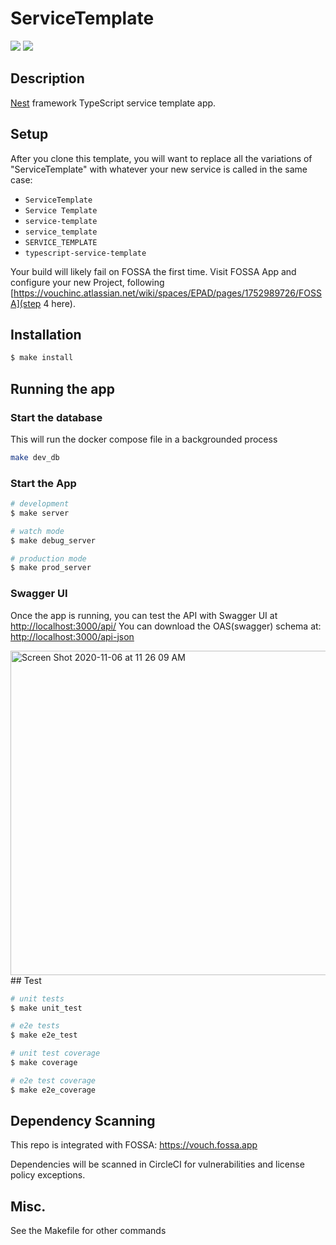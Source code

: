 # ServiceTemplate
<a href="https://codeclimate.com/repos/5fa587adbb48fb3c68005285/maintainability"><img src="https://api.codeclimate.com/v1/badges/9fa1a1b132d225bbea0c/maintainability" /></a>
<a href="https://codeclimate.com/repos/5fa587adbb48fb3c68005285/test_coverage"><img src="https://api.codeclimate.com/v1/badges/9fa1a1b132d225bbea0c/test_coverage" /></a>
## Description

[Nest](https://github.com/nestjs/nest) framework TypeScript service template app.

## Setup
After you clone this template, you will want to replace all the variations of "ServiceTemplate" with whatever your new service is called in the same case:
 - `ServiceTemplate`
 - `Service Template`
 - `service-template`
 - `service_template`
 - `SERVICE_TEMPLATE`
 - `typescript-service-template`

Your build will likely fail on FOSSA the first time. Visit FOSSA App and configure your new Project, following [https://vouchinc.atlassian.net/wiki/spaces/EPAD/pages/1752989726/FOSSA](step 4 here).

## Installation

```bash
$ make install
```

## Running the app
### Start the database
This will run the docker compose file in a backgrounded process

```bash
make dev_db
```

### Start the App
```bash
# development
$ make server

# watch mode
$ make debug_server

# production mode
$ make prod_server
```

### Swagger UI
Once the app is running, you can test the API with Swagger UI at [http://localhost:3000/api/](http://localhost:3000/api/)
You can download the OAS(swagger) schema at: [http://localhost:3000/api-json](http://localhost:3000/api-json)

<img width="519" alt="Screen Shot 2020-11-06 at 11 26 09 AM" src="https://user-images.githubusercontent.com/1145493/98396165-ebaea400-2022-11eb-87b9-90aa048545dc.png">
## Test

```bash
# unit tests
$ make unit_test

# e2e tests
$ make e2e_test

# unit test coverage
$ make coverage

# e2e test coverage
$ make e2e_coverage
```

## Dependency Scanning
This repo is integrated with FOSSA: https://vouch.fossa.app

Dependencies will be scanned in CircleCI for vulnerabilities and license policy exceptions.

## Misc.
See the Makefile for other commands
